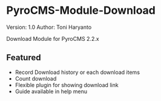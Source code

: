 PyroCMS-Module-Download
=======================

Version: 1.0
Author: Toni Haryanto

Download Module for PyroCMS 2.2.x


## Featured

* Record Download history or each download items
* Count download
* Flexible plugin for showing download link
* Guide available in help menu

